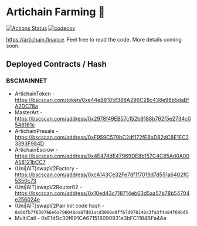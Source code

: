 # Artichain Farming 🥞

[![Actions Status](https://github.com/ArtiChain/artichain-contracts/workflows/CI/badge.svg)](https://github.com/ArtiChain/artichain-contracts/actions)
[![codecov](https://codecov.io/gh/ArtiChain/artichain-contracts/branch/master/graph/badge.svg?token=47TCN0KLMZ)](https://codecov.io/gh/ArtiChain/artichain-contracts)

https://artichain.finance. Feel free to read the code. More details coming soon.

## Deployed Contracts / Hash

### BSCMAINNET

- ArtichainToken - https://bscscan.com/token/0xe44eB9185f388A296C28c438e98b5daBfA2DC78a
- MasterArt - https://bscscan.com/address/0x2978f49EB57c152b9188b762f5e2734c0546161e
- ArtichainPresale - https://bscscan.com/address/0xF959C579bC2df172fE8bD92dC8E1EC23393F984D
- ArtichainEscrow - https://bscscan.com/address/0x4E474dE47969DE8b157C4C85Ad0A00A58121bCC7
- (Uni|AIT)swapV2Factory - https://bscscan.com/address/0xcA143Ce32Fe78f1f7019d7d551a6402fC5350c73
- (Uni|AIT)swapV2Router02 - https://bscscan.com/address/0x10ed43c718714eb63d5aa57b78b54704e256024e
- (Uni|AIT)swapV2Pair init code hash - `0x00fb7f630766e6a796048ea87d01acd3068e8ff67d078148a3fa3f4a84f69bd5`
- MultiCall - 0xE1dDc30f691CA671518090931e3bFC1184BFa4Aa
